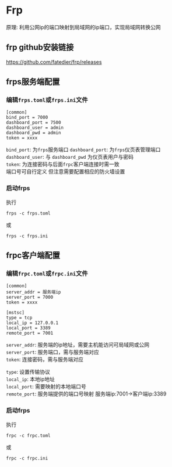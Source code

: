 # Frp
原理: 利用公网ip的端口映射到局域网的ip端口，实现局域网转换公网

## frp github安装链接
<https://github.com/fatedier/frp/releases>

## frps服务端配置
### 编辑`frps.toml`或`frps.ini`文件
```
[common]
bind_port = 7000
dashboard_port = 7500
dashboard_user = admin
dashboard_pwd = admin
token = xxxx
```
`bind_port`: 为`frps`服务端口
`dashboard_port`: 为`frps`仪页表管理端口   
`dashboard_user`: 与 `dashboard_pwd` 为仪页表用户与密码  
`token`: 为连接密码与后面`frpc`客户端连接时需一致  
端口号可自行定义 但注意需要配置相应的防火墙设置

### 启动frps
执行
```
frps -c frps.toml
```
或
```
frps -c frps.ini
```

## frpc客户端配置
### 编辑`frpc.toml`或`frpc.ini`文件
```
[common]
server_addr = 服务端ip
server_port = 7000
token = xxxx

[mstsc]
type = tcp
local_ip = 127.0.0.1
local_port = 3389
remote_port = 7001
```

`server_addr`: 服务端的ip地址，需要主机能访问可局域网或公网  
`server_port`: 服务端口，需与服务端对应  
`token`: 连接密码，需与服务端对应  

`type`: 设置传输协议  
`local_ip`: 本地ip地址  
`local_port`: 需要映射的本地端口号  
`remote_port`: 服务端提供的端口号映射 服务端ip:7001->客户端ip:3389

### 启动frps
执行
```
frpc -c frpc.toml
```
或
```
frpc -c frpc.ini
```